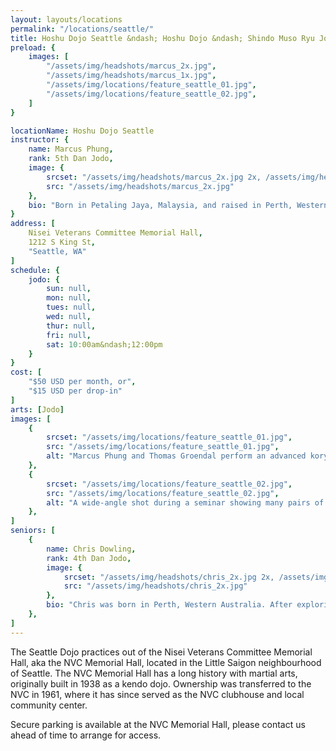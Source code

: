 ```yaml
---
layout: layouts/locations
permalink: "/locations/seattle/"
title: Hoshu Dojo Seattle &ndash; Hoshu Dojo &ndash; Shindo Muso Ryu Jodo and Daito Ryu Aikijujutsu
preload: {
    images: [
        "/assets/img/headshots/marcus_2x.jpg",
        "/assets/img/headshots/marcus_1x.jpg",
        "/assets/img/locations/feature_seattle_01.jpg",
        "/assets/img/locations/feature_seattle_02.jpg",
    ]
}

locationName: Hoshu Dojo Seattle
instructor: {
    name: Marcus Phung,
    rank: 5th Dan Jodo,
    image: {
        srcset: "/assets/img/headshots/marcus_2x.jpg 2x, /assets/img/headshots/marcus_1x.jpg 1x",
        src: "/assets/img/headshots/marcus_2x.jpg"
    },
    bio: "Born in Petaling Jaya, Malaysia, and raised in Perth, Western Australia, Marcus dabbled in Chinese martial arts from a young age before committing to studying ZNKR (Zen Nippon Kendo Renmei) Iaido and ZNKR Jodo in 2004. In 2007, Marcus moved to Seattle, Washington and continued to practice both arts. In 2012 Marcus met Thomas Groendal during the Jodo workshop at the AUSKF Iaido Nationals. He began training in ZNKR Jodo with Tom shortly after, and with Tom&apos;s guidance and encouragement, started the Seattle branch of Hoshu Dojo in late 2012. He began instruction in Shindo Muso Ryu Jojutsu under Goto-Sensei in 2013, and stopped practicing Iaido that same year to focus his efforts on Jodo and Shindo Muso Ryu."
}
address: [
    Nisei Veterans Committee Memorial Hall,
    1212 S King St,
    "Seattle, WA"
]
schedule: {
    jodo: {
        sun: null,
        mon: null,
        tues: null,
        wed: null,
        thur: null,
        fri: null,
        sat: 10:00am&ndash;12:00pm
    }
}
cost: [
    "$50 USD per month, or",
    "$15 USD per drop-in"
]
arts: [Jodo]
images: [
    {
        srcset: "/assets/img/locations/feature_seattle_01.jpg",
        src: "/assets/img/locations/feature_seattle_01.jpg",
        alt: "Marcus Phung and Thomas Groendal perform an advanced koryu technique using a jitte, on a colourfully-lit stage at Seattle's Cherry Blossom Festival. Marcus is fervently striking to Thomas' head to finish the technique."
    },
    {
        srcset: "/assets/img/locations/feature_seattle_02.jpg",
        src: "/assets/img/locations/feature_seattle_02.jpg",
        alt: "A wide-angle shot during a seminar showing many pairs of students practicing at Seatte's Mitchell Activity Center."
    },
]
seniors: [
    {
        name: Chris Dowling,
        rank: 4th Dan Jodo,
        image: {
            srcset: "/assets/img/headshots/chris_2x.jpg 2x, /assets/img/headshots/chris_1x.jpg 1x",
            src: "/assets/img/headshots/chris_2x.jpg"
        },
        bio: "Chris was born in Perth, Western Australia. After exploring several martial arts, he began training in ZNKR Iaido and ZNKR Jodo around the same time as Marcus, continuing until an unrelated injury in 2007 forced him to stop. In 2013, he relocated to Seattle, Washington, and resumed Jodo practice in 2018 at the Seattle branch under Marcus&apos;s instruction."
    },
]
---
```


<p>The Seattle Dojo practices out of the Nisei Veterans Committee Memorial Hall, aka the NVC Memorial Hall, located in the Little Saigon neighbourhood of Seattle. The NVC Memorial Hall has a long history with martial arts, originally built in 1938 as a kendo dojo. Ownership was transferred to the NVC in 1961, where it has since served as the NVC clubhouse and local community center.</p>
<p>Secure parking is available at the NVC Memorial Hall, please contact us ahead of time to arrange for access.</p>